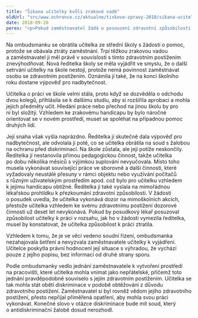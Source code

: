 ```yaml
---
title: "Šikana učitelky kvůli zrakové vadě"
oldUrl: "src/www.ochrance.cz/aktualne/tiskove-zpravy-2018/sikana-ucitelky-kvuli-zrakove-vade"
date: 2018-09-20
perex: "<p>Pokud zaměstnavatel žádá o posouzení zdravotní způsobilosti svého zaměstnance, nezohlední přitom omezení vyplývající z jeho zdravotního postižení, přestože o nich ví, a neprovede žádné úpravy pracovních podmínek, může se dopouštět diskriminace.</p>"
---
```


<!-- imported from the old website -->

<p>Na ombudsmanku se obrátila učitelka ze střední školy s žádostí o pomoc, protože se obávala ztráty zaměstnání. Trpí těžkou zrakovou vadou a zaměstnavatel ji měl právě v souvislosti s tímto zdravotním postižením znevýhodňovat. Nová ředitelka školy se měla vyjádřit ve smyslu, že o další setrvání učitelky na škole nestojí, protože nemá povinnost zaměstnávat osobu se zdravotním postižením. Oznámila jí také, že na konci školního roku dostane výpověď pro nadbytečnost.</p> <p>Učitelka o práci ve škole velmi stála, proto když se dozvěděla o odchodu dvou kolegů, přihlásila se k dalšímu studiu, aby si rozšířila aprobaci a mohla jejich předměty učit. Hledání práce nebo přechod na jinou školu by pro ni byl složitý. Vzhledem ke zrakovému handicapu by bylo náročné orientovat se v novém prostředí, muset se spoléhat na případnou pomoc druhých lidí.</p> <p>Její snaha však vyšla naprázdno. Ředitelka jí skutečně dala výpověď pro nadbytečnost, ale odvolala ji poté, co se učitelka obrátila na soud s žalobou na ochranu před diskriminací. Na škole zůstala, ale její potíže neskončily. Ředitelka jí nestanovila přímou pedagogickou činnost, takže učitelka po dobu několika měsíců s výjimkou suplování nevyučovala. Místo toho musela vykonávat související práce ve sborovně a další činnosti, které vyžadovaly neustálé přesuny v rámci objektu nebo využívání počítačů s různým uživatelským prostředím apod. což bylo pro učitelku vzhledem k jejímu handicapu obtížné. Ředitelka ji také vyslala na mimořádnou lékařskou prohlídku k přezkoumání zdravotní způsobilosti. V žádosti o posudek uvedla, že učitelka vykonává dozor na mimoškolních akcích, přestože učitelka vzhledem ke svému zdravotnímu postižení dozorové činnosti už deset let nevykonává. Pokud by posudkový lékař posuzoval způsobilost učitelky k práci v rozsahu, jak ho v žádosti vymezila ředitelka, musel by konstatovat, že učitelka způsobilost k práci ztratila.</p> <p>Vzhledem k tomu, že je ve věci vedeno soudní řízení, ombudsmanka nezahajovala šetření a nevyzvala zaměstnavatele učitelky k vyjádření. Učitelce poskytla právní hodnocení její situace s výhradou, že vychází pouze z jejího popisu, bez informací od druhé strany sporu. </p><p> Podle ombudsmanky vedlo jednání zaměstnavatele k vytvoření prostředí na pracovišti, které učitelka mohla vnímat jako nepřátelské, přičemž toto jednání pravděpodobně souviselo s jejím zdravotním postižením. Učitelka se tak mohla stát obětí diskriminace v podobě obtěžování z důvodu zdravotního postižení. Zaměstnavatel si byl rovněž vědom jejího zdravotního postižení, přesto nepřijal přiměřená opatření, aby mohla svou práci vykonávat. Konečné slovo v otázce diskriminace bude mít soud, který o antidiskriminační žalobě dosud nerozhodl.</p>

